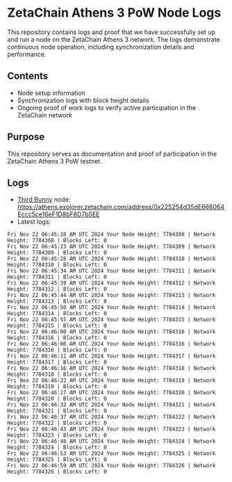 # ZetaChain Athens 3 PoW Node Logs
This repository contains logs and proof that we have successfully set up and run a node on the ZetaChain Athens 3 network. The logs demonstrate continuous node operation, including synchronization details and performance.

## Contents
- Node setup information
- Synchronization logs with block height details
- Ongoing proof of work logs to verify active participation in the ZetaChain network

## Purpose
This repository serves as documentation and proof of participation in the ZetaChain Athens 3 PoW testnet.

## Logs

- [Third Bunny](https://thirdbunny.xyz/) node: https://athens.explorer.zetachain.com/address/0x225254d35dE666064Eccc5ce16eF1D8bF8D7b5EE
- Latest logs:
```
Fri Nov 22 06:45:18 AM UTC 2024 Your Node Height: 7784308 | Network Height: 7784308 | Blocks Left: 0
Fri Nov 22 06:45:23 AM UTC 2024 Your Node Height: 7784309 | Network Height: 7784309 | Blocks Left: 0
Fri Nov 22 06:45:28 AM UTC 2024 Your Node Height: 7784310 | Network Height: 7784310 | Blocks Left: 0
Fri Nov 22 06:45:34 AM UTC 2024 Your Node Height: 7784311 | Network Height: 7784311 | Blocks Left: 0
Fri Nov 22 06:45:39 AM UTC 2024 Your Node Height: 7784312 | Network Height: 7784312 | Blocks Left: 0
Fri Nov 22 06:45:44 AM UTC 2024 Your Node Height: 7784313 | Network Height: 7784313 | Blocks Left: 0
Fri Nov 22 06:45:50 AM UTC 2024 Your Node Height: 7784314 | Network Height: 7784314 | Blocks Left: 0
Fri Nov 22 06:45:55 AM UTC 2024 Your Node Height: 7784315 | Network Height: 7784315 | Blocks Left: 0
Fri Nov 22 06:46:00 AM UTC 2024 Your Node Height: 7784316 | Network Height: 7784316 | Blocks Left: 0
Fri Nov 22 06:46:06 AM UTC 2024 Your Node Height: 7784316 | Network Height: 7784316 | Blocks Left: 0
Fri Nov 22 06:46:11 AM UTC 2024 Your Node Height: 7784317 | Network Height: 7784317 | Blocks Left: 0
Fri Nov 22 06:46:16 AM UTC 2024 Your Node Height: 7784318 | Network Height: 7784318 | Blocks Left: 0
Fri Nov 22 06:46:22 AM UTC 2024 Your Node Height: 7784319 | Network Height: 7784319 | Blocks Left: 0
Fri Nov 22 06:46:27 AM UTC 2024 Your Node Height: 7784320 | Network Height: 7784320 | Blocks Left: 0
Fri Nov 22 06:46:32 AM UTC 2024 Your Node Height: 7784321 | Network Height: 7784321 | Blocks Left: 0
Fri Nov 22 06:46:37 AM UTC 2024 Your Node Height: 7784322 | Network Height: 7784322 | Blocks Left: 0
Fri Nov 22 06:46:43 AM UTC 2024 Your Node Height: 7784323 | Network Height: 7784323 | Blocks Left: 0
Fri Nov 22 06:46:48 AM UTC 2024 Your Node Height: 7784324 | Network Height: 7784324 | Blocks Left: 0
Fri Nov 22 06:46:53 AM UTC 2024 Your Node Height: 7784325 | Network Height: 7784325 | Blocks Left: 0
Fri Nov 22 06:46:59 AM UTC 2024 Your Node Height: 7784326 | Network Height: 7784326 | Blocks Left: 0
```
